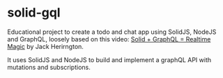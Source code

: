 # solid-gql
Educational project to create a todo and chat app using SolidJS, NodeJS and GraphQL, 
loosely based on this video: [Solid + GraphQL = Realtime Magic](https://www.youtube.com/watch?v=LZc2hSghezM) by Jack Herirngton.

It uses SolidJS and NodeJS to build and implement a graphQL API with mutations and subscriptions.

